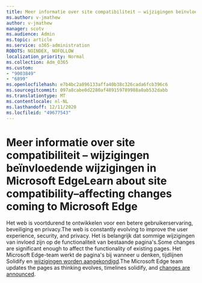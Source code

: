 ```yaml
---
title: Meer informatie over site compatibiliteit – wijzigingen beïnvloedende wijzigingen in Microsoft Edge
ms.author: v-jmathew
author: v-jmathew
manager: scotv
ms.audience: Admin
ms.topic: article
ms.service: o365-administration
ROBOTS: NOINDEX, NOFOLLOW
localization_priority: Normal
ms.collection: Adm_O365
ms.custom:
- "9003849"
- "6899"
ms.openlocfilehash: e7b4bc2a896133affa40b38c326cada6fcb396c6
ms.sourcegitcommit: 097a8cabe0d2280af489159789988a0ab532dabb
ms.translationtype: MT
ms.contentlocale: nl-NL
ms.lasthandoff: 12/11/2020
ms.locfileid: "49677543"
---
```

# <a name="learn-about-site-compatibilityaffecting-changes-coming-to-microsoft-edge"></a><span data-ttu-id="c8665-102">Meer informatie over site compatibiliteit – wijzigingen beïnvloedende wijzigingen in Microsoft Edge</span><span class="sxs-lookup"><span data-stu-id="c8665-102">Learn about site compatibility–affecting changes coming to Microsoft Edge</span></span>

<span data-ttu-id="c8665-103">Het web is voortdurend te ontwikkelen voor een betere gebruikerservaring, beveiliging en privacy.</span><span class="sxs-lookup"><span data-stu-id="c8665-103">The web is constantly evolving to improve the user experience, security, and privacy.</span></span> <span data-ttu-id="c8665-104">Het is belangrijk dat sommige wijzigingen van invloed zijn op de functionaliteit van bestaande pagina's.</span><span class="sxs-lookup"><span data-stu-id="c8665-104">Some changes are significant enough to affect the functionality of existing pages.</span></span> <span data-ttu-id="c8665-105">Het Microsoft Edge-team werkt de pagina's bij wanneer u denken, tijdlijnen Solidify en [wijzigingen worden aangekondigd](https://go.microsoft.com/fwlink/?linkid=2135534).</span><span class="sxs-lookup"><span data-stu-id="c8665-105">The Microsoft Edge team updates the pages as thinking evolves, timelines solidify, and [changes are announced](https://go.microsoft.com/fwlink/?linkid=2135534).</span></span>
